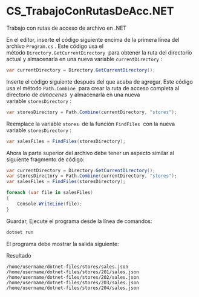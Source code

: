 # CS_TrabajoConRutasDeAcc.NET
Trabajo con rutas de acceso de archivo en .NET

En el editor, inserte el código siguiente encima de la primera línea del archivo `Program.cs`
. Este código usa el método `Directory.GetCurrentDirectory`
 para obtener la ruta del directorio actual y almacenarla en una nueva variable `currentDirectory`
:

```csharp
var currentDirectory = Directory.GetCurrentDirectory();
```

Inserte el código siguiente después del que acaba de agregar. Este código usa el método `Path.Combine`
 para crear la ruta de acceso completa al directorio de *almacenes*
 y almacenarla en una nueva variable `storesDirectory`
:

```csharp
var storesDirectory = Path.Combine(currentDirectory, "stores");
```

Reemplace la variable `stores`
 de la función `FindFiles`
 con la nueva variable `storesDirectory`
:

```csharp
var salesFiles = FindFiles(storesDirectory);
```

Ahora la parte superior del archivo debe tener un aspecto similar al siguiente fragmento de código:

```csharp
var currentDirectory = Directory.GetCurrentDirectory();
var storesDirectory = Path.Combine(currentDirectory, "stores");
var salesFiles = FindFiles(storesDirectory);

foreach (var file in salesFiles)
{
    Console.WriteLine(file);
}
```

Guardar, Ejecute el programa desde la línea de comandos:

```csharp
dotnet run
```

El programa debe mostrar la salida siguiente:

Resultado

```
/home/username/dotnet-files/stores/sales.json
/home/username/dotnet-files/stores/201/sales.json
/home/username/dotnet-files/stores/202/sales.json
/home/username/dotnet-files/stores/203/sales.json
/home/username/dotnet-files/stores/204/sales.json
```
